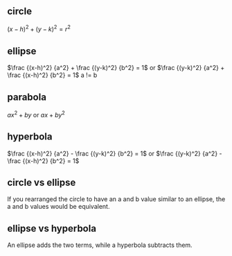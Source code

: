 ## circle
$(x-h)^2 + (y-k)^2 = r^2$
## ellipse
$\frac {(x-h)^2} {a^2} + \frac {(y-k)^2} {b^2} = 1$
or
$\frac {(y-k)^2} {a^2} + \frac {(x-h)^2} {b^2} = 1$
a != b
## parabola
$ax^2 + by$
or 
$ax + by^2$
## hyperbola
$\frac {(x-h)^2} {a^2} - \frac {(y-k)^2} {b^2} = 1$
or
$\frac {(y-k)^2} {a^2} - \frac {(x-h)^2} {b^2} = 1$


## circle vs ellipse
If you rearranged the circle to have an a and b value similar to an ellipse, the a and b values would be equivalent.

## ellipse vs hyperbola
An ellipse adds the two terms, while a hyperbola subtracts them.